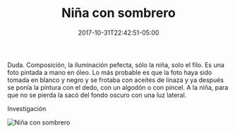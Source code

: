 ﻿---
title: "Niña con sombrero"
description: "Estudio fotográfico coloreado al óleo"
slug: "z4"
image: pic32.jpg
keywords: ""
categories: 
    - ""
    - ""
date: 2017-10-31T22:42:51-05:00
draft: false
---
Duda.  Composición, la iluminación pefecta, sólo la niña, solo el filo. Es una foto pintada a mano en óleo. Lo más probable es que la foto haya sido tomada en blanco y negro y se frotaba con aceites de linaza y ya después se ponía la pintura con el dedo, con un algodón o con pincel. A la niña, para que no se pierda la sacó del fondo oscuro con una luz lateral.

Investigación 

![Niña con sombrero](https://claudiaguerreros.github.io/juliososa/img/pic32.jpg)
